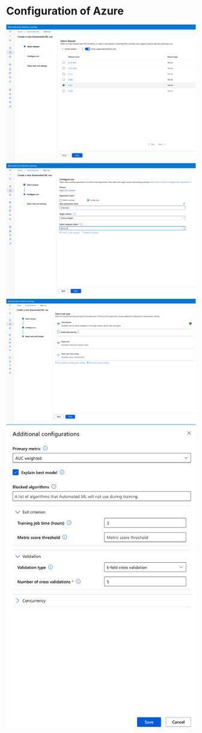 # Configuration of Azure

![Step 1](images/azure-1.png)
![Step 2](images/azure-2.png)
![Step 3](images/azure-3.png)
![Step 4](images/azure-4.png)